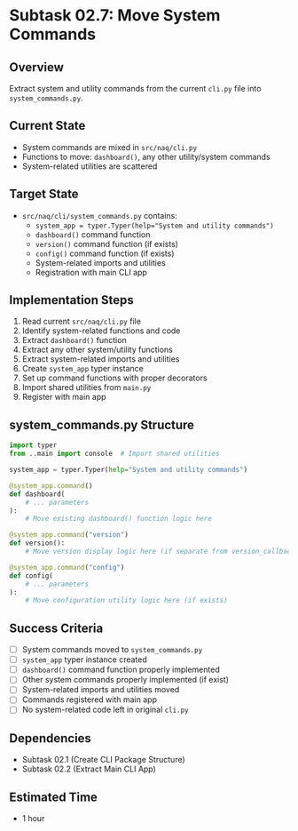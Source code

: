 # Subtask 02.7: Move System Commands

## Overview
Extract system and utility commands from the current `cli.py` file into `system_commands.py`.

## Current State
- System commands are mixed in `src/naq/cli.py`
- Functions to move: `dashboard()`, any other utility/system commands
- System-related utilities are scattered

## Target State
- `src/naq/cli/system_commands.py` contains:
  - `system_app = typer.Typer(help="System and utility commands")`
  - `dashboard()` command function
  - `version()` command function (if exists)
  - `config()` command function (if exists)
  - System-related imports and utilities
  - Registration with main CLI app

## Implementation Steps
1. Read current `src/naq/cli.py` file
2. Identify system-related functions and code
3. Extract `dashboard()` function
4. Extract any other system/utility functions
5. Extract system-related imports and utilities
6. Create `system_app` typer instance
7. Set up command functions with proper decorators
8. Import shared utilities from `main.py`
9. Register with main app

## system_commands.py Structure
```python
import typer
from ..main import console  # Import shared utilities

system_app = typer.Typer(help="System and utility commands")

@system_app.command()
def dashboard(
    # ... parameters
):
    # Move existing dashboard() function logic here

@system_app.command("version")
def version():
    # Move version display logic here (if separate from version_callback)

@system_app.command("config")
def config(
    # ... parameters
):
    # Move configuration utility logic here (if exists)
```

## Success Criteria
- [ ] System commands moved to `system_commands.py`
- [ ] `system_app` typer instance created
- [ ] `dashboard()` command function properly implemented
- [ ] Other system commands properly implemented (if exist)
- [ ] System-related imports and utilities moved
- [ ] Commands registered with main app
- [ ] No system-related code left in original `cli.py`

## Dependencies
- Subtask 02.1 (Create CLI Package Structure)
- Subtask 02.2 (Extract Main CLI App)

## Estimated Time
- 1 hour